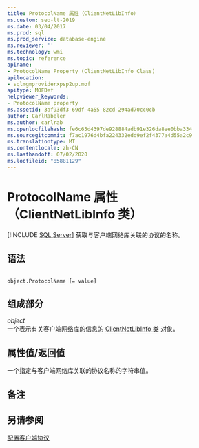 ```yaml
---
title: ProtocolName 属性（ClientNetLibInfo）
ms.custom: seo-lt-2019
ms.date: 03/04/2017
ms.prod: sql
ms.prod_service: database-engine
ms.reviewer: ''
ms.technology: wmi
ms.topic: reference
apiname:
- ProtocolName Property (ClientNetLibInfo Class)
apilocation:
- sqlmgmproviderxpsp2up.mof
apitype: MOFDef
helpviewer_keywords:
- ProtocolName property
ms.assetid: 3af93df3-69df-4a55-82cd-294ad70cc0cb
author: CarlRabeler
ms.author: carlrab
ms.openlocfilehash: fe6c65d4397de928884adb91e326da8ee0bba334
ms.sourcegitcommit: f7ac1976d4bfa224332edd9ef2f4377a4d55a2c9
ms.translationtype: MT
ms.contentlocale: zh-CN
ms.lasthandoff: 07/02/2020
ms.locfileid: "85881129"
---
```

# <a name="protocolname-property-clientnetlibinfo-class"></a>ProtocolName 属性（ClientNetLibInfo 类）
[!INCLUDE [SQL Server](../../../includes/applies-to-version/sqlserver.md)]
  获取与客户端网络库关联的协议的名称。  
  
## <a name="syntax"></a>语法  
  
```  
  
object.ProtocolName [= value]  
```  
  
## <a name="parts"></a>组成部分  
 *object*  
 一个表示有关客户端网络库的信息的 [ClientNetLibInfo 类](../../../relational-databases/wmi-provider-configuration-classes/clientnetlibinfo-class/clientnetlibinfo-class.md) 对象。  
  
## <a name="property-valuereturn-value"></a>属性值/返回值  
 一个指定与客户端网络库关联的协议名称的字符串值。  
  
## <a name="remarks"></a>备注  
  
## <a name="see-also"></a>另请参阅  
 [配置客户端协议](https://technet.microsoft.com/library/ms181035.aspx)  
  
  
